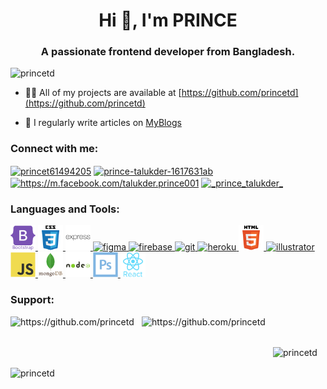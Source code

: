# <h1 align="center">Hi 👋, I'm PRINCE</h1>
<h3 align="center">A passionate frontend developer from Bangladesh.</h3>

<p align="left"> <img src="https://komarev.com/ghpvc/?username=princetd&label=Profile%20views&color=0e75b6&style=flat" alt="princetd" /> </p>

- 👨‍💻 All of my projects are available at [https://github.com/princetd](https://github.com/princetd)

- 📝 I regularly write articles on [MyBlogs](MyBlogs)

<h3 align="left">Connect with me:</h3>
<p align="left">
<a href="https://twitter.com/princet61494205" target="blank"><img align="center" src="https://raw.githubusercontent.com/rahuldkjain/github-profile-readme-generator/master/src/images/icons/Social/twitter.svg" alt="princet61494205" height="30" width="40" /></a>
<a href="https://linkedin.com/in/prince-talukder-1617631ab" target="blank"><img align="center" src="https://raw.githubusercontent.com/rahuldkjain/github-profile-readme-generator/master/src/images/icons/Social/linked-in-alt.svg" alt="prince-talukder-1617631ab" height="30" width="40" /></a>
<a href="https://fb.com/https://m.facebook.com/talukder.prince001" target="blank"><img align="center" src="https://raw.githubusercontent.com/rahuldkjain/github-profile-readme-generator/master/src/images/icons/Social/facebook.svg" alt="https://m.facebook.com/talukder.prince001" height="30" width="40" /></a>
<a href="https://instagram.com/_prince_talukder_" target="blank"><img align="center" src="https://raw.githubusercontent.com/rahuldkjain/github-profile-readme-generator/master/src/images/icons/Social/instagram.svg" alt="_prince_talukder_" height="30" width="40" /></a>
</p>

<h3 align="left">Languages and Tools:</h3>
<p align="left"> <a href="https://getbootstrap.com" target="_blank" rel="noreferrer"> <img src="https://raw.githubusercontent.com/devicons/devicon/master/icons/bootstrap/bootstrap-plain-wordmark.svg" alt="bootstrap" width="40" height="40"/> </a> <a href="https://www.w3schools.com/css/" target="_blank" rel="noreferrer"> <img src="https://raw.githubusercontent.com/devicons/devicon/master/icons/css3/css3-original-wordmark.svg" alt="css3" width="40" height="40"/> </a> <a href="https://expressjs.com" target="_blank" rel="noreferrer"> <img src="https://raw.githubusercontent.com/devicons/devicon/master/icons/express/express-original-wordmark.svg" alt="express" width="40" height="40"/> </a> <a href="https://www.figma.com/" target="_blank" rel="noreferrer"> <img src="https://www.vectorlogo.zone/logos/figma/figma-icon.svg" alt="figma" width="40" height="40"/> </a> <a href="https://firebase.google.com/" target="_blank" rel="noreferrer"> <img src="https://www.vectorlogo.zone/logos/firebase/firebase-icon.svg" alt="firebase" width="40" height="40"/> </a> <a href="https://git-scm.com/" target="_blank" rel="noreferrer"> <img src="https://www.vectorlogo.zone/logos/git-scm/git-scm-icon.svg" alt="git" width="40" height="40"/> </a> <a href="https://heroku.com" target="_blank" rel="noreferrer"> <img src="https://www.vectorlogo.zone/logos/heroku/heroku-icon.svg" alt="heroku" width="40" height="40"/> </a> <a href="https://www.w3.org/html/" target="_blank" rel="noreferrer"> <img src="https://raw.githubusercontent.com/devicons/devicon/master/icons/html5/html5-original-wordmark.svg" alt="html5" width="40" height="40"/> </a> <a href="https://www.adobe.com/in/products/illustrator.html" target="_blank" rel="noreferrer"> <img src="https://www.vectorlogo.zone/logos/adobe_illustrator/adobe_illustrator-icon.svg" alt="illustrator" width="40" height="40"/> </a> <a href="https://developer.mozilla.org/en-US/docs/Web/JavaScript" target="_blank" rel="noreferrer"> <img src="https://raw.githubusercontent.com/devicons/devicon/master/icons/javascript/javascript-original.svg" alt="javascript" width="40" height="40"/> </a> <a href="https://www.mongodb.com/" target="_blank" rel="noreferrer"> <img src="https://raw.githubusercontent.com/devicons/devicon/master/icons/mongodb/mongodb-original-wordmark.svg" alt="mongodb" width="40" height="40"/> </a> <a href="https://nodejs.org" target="_blank" rel="noreferrer"> <img src="https://raw.githubusercontent.com/devicons/devicon/master/icons/nodejs/nodejs-original-wordmark.svg" alt="nodejs" width="40" height="40"/> </a> <a href="https://www.photoshop.com/en" target="_blank" rel="noreferrer"> <img src="https://raw.githubusercontent.com/devicons/devicon/master/icons/photoshop/photoshop-line.svg" alt="photoshop" width="40" height="40"/> </a> <a href="https://reactjs.org/" target="_blank" rel="noreferrer"> <img src="https://raw.githubusercontent.com/devicons/devicon/master/icons/react/react-original-wordmark.svg" alt="react" width="40" height="40"/> </a> </p>

<h3 align="left">Support:</h3>
<p><a href="https://www.buymeacoffee.com/https://github.com/princetd"> <img align="left" src="https://cdn.buymeacoffee.com/buttons/v2/default-yellow.png" height="50" width="210" alt="https://github.com/princetd" /></a><a href="https://ko-fi.com/https://github.com/princetd"> <img align="left" src="https://cdn.ko-fi.com/cdn/kofi3.png?v=3" height="50" width="210" alt="https://github.com/princetd" /></a></p><br><br>

<p><img align="center" src="https://github-readme-stats.vercel.app/api/top-langs?username=princetd&show_icons=true&locale=en&layout=compact" alt="princetd" /></p>

<p><img align="center" src="https://github-readme-streak-stats.herokuapp.com/?user=princetd&" alt="princetd" /></p>
